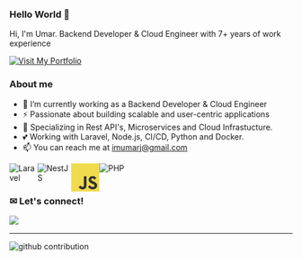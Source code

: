 ### Hello World 👋

Hi, I'm Umar. Backend Developer & Cloud Engineer with 7+ years of work experience

<a href="https://umarjamil.com" target="_blank">
    <img src="https://img.shields.io/badge/Visit-My_Portfolio-blue?style=for-the-badge&logo=github" alt="Visit My Portfolio">
</a>

### About me
  - 🔭  I’m currently working as a Backend Developer & Cloud Engineer
  - ⚡ Passionate about building scalable and user-centric applications
  - 🌱 Specializing in Rest API's, Microservices and Cloud Infrastucture.
  - 💕 Working with Laravel, Node.js, CI/CD, Python and Docker.
  - 📫 You can reach me at <a href="mailto:imumarj@gmail.com">imumarj@gmail.com</a>

  
<img align="left" alt="Laravel" width="50px" src="https://res.cloudinary.com/ujdeveloper/image/upload/v1741294793/extramedia/1174925_dodqpg.webp" />
<img align="left" alt="NestJS" width="60px" src="https://res.cloudinary.com/ujdeveloper/image/upload/v1741294441/extramedia/React-icon.svg_ciktza.png" />
<img align="left" alt="JavaScript" width="50px" src="https://raw.githubusercontent.com/github/explore/80688e429a7d4ef2fca1e82350fe8e3517d3494d/topics/javascript/javascript.png" />
<img align="left" alt="PHP" width="50px" src="https://res.cloudinary.com/ujdeveloper/image/upload/v1741294890/extramedia/download_kwrvii.png" />
<br />
<br />


### ✉ Let's connect!

<a href="https://www.linkedin.com/in/chumarjamil/" target="_blank"><img align="left" src="https://edent.github.io/SuperTinyIcons/images/svg/linkedin.svg" width="22" /></a>


<br />

---


![github contribution](https://res.cloudinary.com/ujdeveloper/image/upload/v1698155741/github-contribution-grid-snake-dark_ffwvpe.svg)
